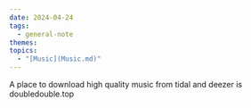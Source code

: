 ```yaml
---  
date: 2024-04-24  
tags:  
  - general-note  
themes:   
topics:  
  - "[Music](Music.md)"  
---  
```

A place to download high quality music from tidal and deezer is doubledouble.top  

